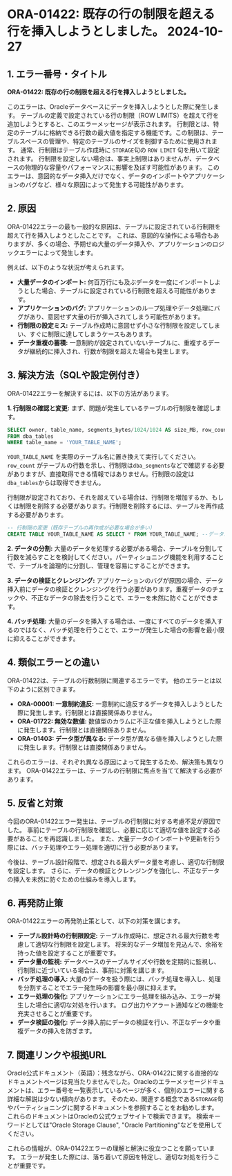 # ORA-01422: 既存の行の制限を超える行を挿入しようとしました。 2024-10-27

## 1. エラー番号・タイトル

**ORA-01422: 既存の行の制限を超える行を挿入しようとしました。**

このエラーは、Oracleデータベースにデータを挿入しようとした際に発生します。  テーブルの定義で設定されている行の制限（ROW LIMITS）を超えて行を追加しようとすると、このエラーメッセージが表示されます。 行制限とは、特定のテーブルに格納できる行数の最大値を指定する機能です。この制限は、テーブルスペースの管理や、特定のテーブルのサイズを制御するために使用されます。  通常、行制限はテーブル作成時に `STORAGE`句の `ROW LIMIT` 句を用いて設定されます。  行制限を設定しない場合は、事実上制限はありませんが、データベースの物理的な容量やパフォーマンスに影響を及ぼす可能性があります。 このエラーは、意図的なデータ挿入だけでなく、データのインポートやアプリケーションのバグなど、様々な原因によって発生する可能性があります。


## 2. 原因

ORA-01422エラーの最も一般的な原因は、テーブルに設定されている行制限を超えて行を挿入しようとしたことです。  これは、意図的な操作による場合もありますが、多くの場合、予期せぬ大量のデータ挿入や、アプリケーションのロジックエラーによって発生します。

例えば、以下のような状況が考えられます。

* **大量データのインポート:**  何百万行にも及ぶデータを一度にインポートしようとした場合、テーブルに設定されている行制限を超える可能性があります。
* **アプリケーションのバグ:** アプリケーションのループ処理やデータ処理にバグがあり、意図せず大量の行が挿入されてしまう可能性があります。
* **行制限の設定ミス:** テーブル作成時に意図せず小さな行制限を設定してしまい、すぐに制限に達してしまうケースもあります。
* **データ重複の蓄積:**  一意制約が設定されていないテーブルに、重複するデータが継続的に挿入され、行数が制限を超えた場合も発生します。


## 3. 解決方法（SQLや設定例付き）

ORA-01422エラーを解決するには、以下の方法があります。

**1. 行制限の確認と変更:** まず、問題が発生しているテーブルの行制限を確認します。

```sql
SELECT owner, table_name, segments_bytes/1024/1024 AS size_MB, row_count
FROM dba_tables
WHERE table_name = 'YOUR_TABLE_NAME';
```
`YOUR_TABLE_NAME` を実際のテーブル名に置き換えて実行してください。  `row_count` がテーブルの行数を示し、行制限は`dba_segments`などで確認する必要がありますが、直接取得できる情報ではありません。行制限の設定は`dba_tables`からは取得できません。

行制限が設定されており、それを超えている場合は、行制限を増加するか、もしくは制限を削除する必要があります。行制限を削除するには、テーブルを再作成する必要があります。

```sql
-- 行制限の変更（既存テーブルの再作成が必要な場合が多い）
CREATE TABLE YOUR_TABLE_NAME AS SELECT * FROM YOUR_TABLE_NAME; --データコピー後、元のテーブルを削除
```

**2. データの分割:**  大量のデータを処理する必要がある場合、テーブルを分割して行数を減らすことを検討してください。パーティショニング機能を利用することで、テーブルを論理的に分割し、管理を容易にすることができます。

**3. データの検証とクレンジング:** アプリケーションのバグが原因の場合、データ挿入前にデータの検証とクレンジングを行う必要があります。重複データのチェックや、不正なデータの除去を行うことで、エラーを未然に防ぐことができます。

**4. バッチ処理:**  大量のデータを挿入する場合は、一度にすべてのデータを挿入するのではなく、バッチ処理を行うことで、エラーが発生した場合の影響を最小限に抑えることができます。


## 4. 類似エラーとの違い

ORA-01422は、テーブルの行数制限に関連するエラーです。  他のエラーとは以下のように区別できます。

* **ORA-00001: 一意制約違反:**  一意制約に違反するデータを挿入しようとした際に発生します。行制限とは直接関係ありません。
* **ORA-01722: 無効な数値:** 数値型のカラムに不正な値を挿入しようとした際に発生します。行制限とは直接関係ありません。
* **ORA-01403: データ型が異なる:** データ型が異なる値を挿入しようとした際に発生します。行制限とは直接関係ありません。

これらのエラーは、それぞれ異なる原因によって発生するため、解決策も異なります。  ORA-01422エラーは、テーブルの行制限に焦点を当てて解決する必要があります。


## 5. 反省と対策

今回のORA-01422エラー発生は、テーブルの行制限に対する考慮不足が原因でした。  事前にテーブルの行制限を確認し、必要に応じて適切な値を設定する必要があることを再認識しました。  また、大量データのインポートや更新を行う際には、バッチ処理やエラー処理を適切に行う必要があります。

今後は、テーブル設計段階で、想定される最大データ量を考慮し、適切な行制限を設定します。  さらに、データの検証とクレンジングを強化し、不正なデータの挿入を未然に防ぐための仕組みを導入します。


## 6. 再発防止策

ORA-01422エラーの再発防止策として、以下の対策を講じます。

* **テーブル設計時の行制限設定:**  テーブル作成時に、想定される最大行数を考慮して適切な行制限を設定します。  将来的なデータ増加を見込んで、余裕を持った値を設定することが重要です。
* **データ量の監視:**  データベースのテーブルサイズや行数を定期的に監視し、行制限に近づいている場合は、事前に対策を講じます。
* **バッチ処理の導入:**  大量のデータを扱う際には、バッチ処理を導入し、処理を分割することでエラー発生時の影響を最小限に抑えます。
* **エラー処理の強化:**  アプリケーションにエラー処理を組み込み、エラーが発生した場合に適切な対処を行います。  ログ出力やアラート通知などの機能を充実させることが重要です。
* **データ検証の強化:**  データ挿入前にデータの検証を行い、不正なデータや重複データの挿入を防ぎます。


## 7. 関連リンクや根拠URL

Oracle公式ドキュメント（英語）：残念ながら、ORA-01422に関する直接的なドキュメントページは見当たりませんでした。Oracleのエラーメッセージドキュメントは、エラー番号を一覧表示しているページが多く、個別のエラーに関する詳細な解説は少ない傾向があります。  そのため、関連する概念である`STORAGE`句やパーティショニングに関するドキュメントを参照することをお勧めします。  これらのドキュメントはOracleの公式ウェブサイトで検索できます。  検索キーワードとしては"Oracle Storage Clause", "Oracle Partitioning"などを使用してください。


これらの情報が、ORA-01422エラーの理解と解決に役立つことを願っています。  エラーが発生した際には、落ち着いて原因を特定し、適切な対処を行うことが重要です。
